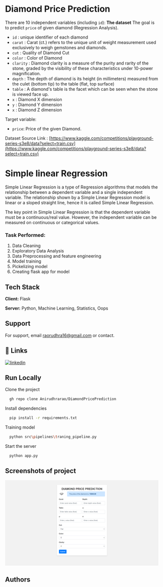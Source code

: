 
# Diamond Price Prediction
There are 10 independent variables (including `id`):
**The dataset** The goal is to predict `price` of given diamond (Regression Analysis).
* `id` : unique identifier of each diamond
* `carat` : Carat (ct.) refers to the unique unit of weight measurement used exclusively to weigh gemstones and diamonds.
* `cut` : Quality of Diamond Cut
* `color` : Color of Diamond
* `clarity` : Diamond clarity is a measure of the purity and rarity of the stone, graded by the visibility of these characteristics under 10-power magnification.
* `depth` : The depth of diamond is its height (in millimeters) measured from the culet (bottom tip) to the table (flat, top surface)
* `table` : A diamond's table is the facet which can be seen when the stone is viewed face up.
* `x` : Diamond X dimension
* `y` : Diamond Y dimension
* `x` : Diamond Z dimension

Target variable:
* `price`: Price of the given Diamond.

Dataset Source Link :
[https://www.kaggle.com/competitions/playground-series-s3e8/data?select=train.csv](https://www.kaggle.com/competitions/playground-series-s3e8/data?select=train.csv)


# Simple linear Regression
Simple Linear Regression is a type of Regression algorithms that models the relationship between a dependent variable and a single independent variable. The relationship shown by a Simple Linear Regression model is linear or a sloped straight line, hence it is called Simple Linear Regression.

The key point in Simple Linear Regression is that the dependent variable must be a continuous/real value. However, the independent variable can be measured on continuous or categorical values.
### Task Performed:
1. Data Cleaning
2. Exploratory Data Analysis
3. Data Preprocessing and feature engineering
4. Model training
5. Pickelizing model
6. Creating flask app for model


## Tech Stack

**Client:** Flask

**Server:** Python, Machine Learning, Statistics, Oops


## Support

For support, email raorudhra16@gmail.com or contact.


## 🔗 Links
[![linkedin](https://img.shields.io/badge/linkedin-0A66C2?style=for-the-badge&logo=linkedin&logoColor=white)](https://www.linkedin.com/in/rao-anirudhra-aa013b240/)


## Run Locally

Clone the project

```bash
  gh repo clone Anirudhrarao/DiamondPricePrediction
```

Install dependencies

```bash
  pip install -r requirements.txt
```
Training model 

```bash
  python src\pipelines\traning_pipeline.py
```

Start the server

```bash
  python app.py
```


## Screenshots of project

![App Screenshot](https://raw.githubusercontent.com/Anirudhrarao/DiamondPricePrediction/main/screenshot/ssc.png)


## Authors



